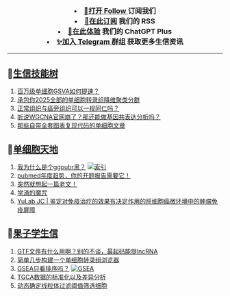 
<h3 align="center">   
<li> <a href="https://app.follow.is/share/feeds/86231884517090304">🌈打开 Follow </a>订阅我们</li>  

<li> <a href="https://bioinforss-channel.vercel.app/">🎈在此订阅</a> 我们的 RSS</li>  

<li> <a href="https://kyplus.092420.xyz/">🌟在此体验</a> 我们的 ChatGPT Plus </li>  

<li> <a href="https://t.me/BioInfoTalk">✨加入 Telegram 群组</a> 获取更多生信资讯</li>  
</h3>

------------------

## 📝[生信技能树](https://github.com/ixxmu/mp_duty/issues?q=label%3A%E7%94%9F%E4%BF%A1%E6%8A%80%E8%83%BD%E6%A0%91+is%3Aclosed)
<!-- 1issueTable -->

1. [百万级单细胞GSVA如何提速？](https://github.com/ixxmu/mp_duty/issues/6259) 
2. [承包你2025全部的单细胞转录组降维聚类分群](https://github.com/ixxmu/mp_duty/issues/6252) 
3. [正常组织与癌旁组织可以一视同仁吗？](https://github.com/ixxmu/mp_duty/issues/6194) 
4. [听说WGCNA官网崩了？那还能做基因共表达分析吗？](https://github.com/ixxmu/mp_duty/issues/6155) 
5. [那些自带全套图表复现代码的单细胞文章](https://github.com/ixxmu/mp_duty/issues/6117) 
<!-- 1issueTable -->
## 📝[单细胞天地](https://github.com/ixxmu/mp_duty/issues?q=label%3A%E5%8D%95%E7%BB%86%E8%83%9E%E5%A4%A9%E5%9C%B0+is%3Aclosed)
<!-- 2issueTable -->

1. [我为什么是个ggpubr黑？](https://github.com/ixxmu/mp_duty/issues/5947) [![索引](https://img.shields.io/github/labels/ixxmu/mp_duty/索引)](https://github.com/ixxmu/mp_duty/labels/索引)
2. [pubmed年度趋势，你的开题报告需要它！](https://github.com/ixxmu/mp_duty/issues/5946) 
3. [突然就想起一篇老文！](https://github.com/ixxmu/mp_duty/issues/5945) 
4. [学渣的魔咒](https://github.com/ixxmu/mp_duty/issues/5898) 
5. [YuLab JC | 鉴定对免疫治疗的效果有决定作用的肝细胞癌微环境中的肿瘤免疫屏障](https://github.com/ixxmu/mp_duty/issues/5736) 
<!-- 2issueTable -->

## 📝[果子学生信](https://github.com/ixxmu/mp_duty/issues?q=label%3A%E6%9E%9C%E5%AD%90%E5%AD%A6%E7%94%9F%E4%BF%A1+is%3Aclosed)
<!-- 3issueTable -->

1. [GTF文件有什么用啊？别的不谈，最起码能提lncRNA](https://github.com/ixxmu/mp_duty/issues/6080) 
2. [简单几步构建一个单细胞转录组浏览器](https://github.com/ixxmu/mp_duty/issues/5103) 
3. [GSEA只看排序吗？](https://github.com/ixxmu/mp_duty/issues/4920) [![GSEA](https://img.shields.io/github/labels/ixxmu/mp_duty/GSEA)](https://github.com/ixxmu/mp_duty/labels/GSEA)
4. [TGCA数据的标准化以及差异分析](https://github.com/ixxmu/mp_duty/issues/4829) 
5. [动态确定线粒体过滤阈值筛选细胞](https://github.com/ixxmu/mp_duty/issues/4754) 
<!-- 3issueTable -->
